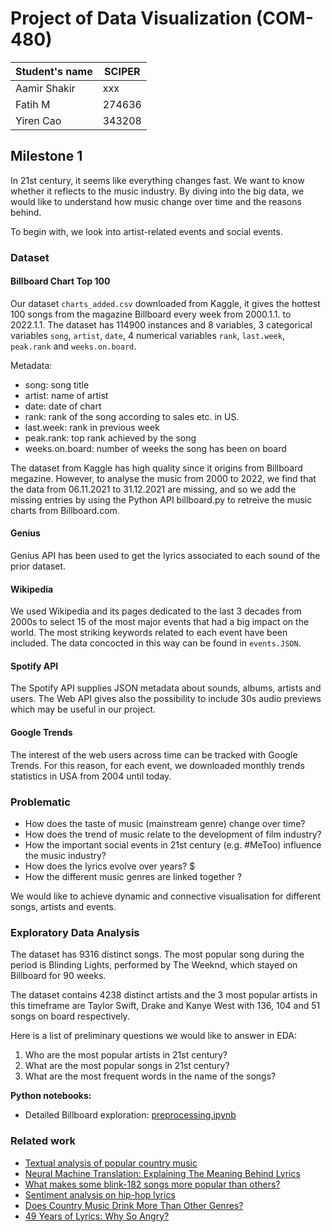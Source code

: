 # Project of Data Visualization (COM-480)

| Student's name | SCIPER |
| -------------- | ------ |
| Aamir Shakir | xxx |
| Fatih M | 274636 |
| Yiren Cao | 343208 |


## Milestone 1 

In 21st century, it seems like everything changes fast. We want to know whether it reflects to the music industry. By diving into the big data, we would like to understand how music change over time and the reasons behind. 

To begin with, we look into artist-related events and social events.

### Dataset

#### Billboard Chart Top 100
Our dataset `charts_added.csv` downloaded from Kaggle, it gives the hottest 100 songs from the magazine Billboard every week from 2000.1.1. to 2022.1.1. The dataset has 114900 instances and 8 variables, 3 categorical variables `song`, `artist`, `date`, 4 numerical variables `rank`, `last.week`, `peak.rank` and `weeks.on.board`.

Metadata:

- song: song title
- artist: name of artist
- date: date of chart
- rank: rank of the song according to sales etc. in US.
- last.week: rank in previous week
- peak.rank: top rank achieved by the song
- weeks.on.board: number of weeks the song has been on board

The dataset from Kaggle has high quality since it origins from Billboard megazine. However, to analyse the music from 2000 to 2022, we find that the data from 06.11.2021 to 31.12.2021 are missing, and so we add the missing entries by using the Python API billboard.py to retreive the music charts from Billboard.com.

#### Genius
Genius API has been used to get the lyrics associated to each sound of the prior dataset. 

#### Wikipedia
We used Wikipedia and its pages dedicated to the last 3 decades from 2000s to select 15 of the most major events that had a big impact on the world. The most striking keywords related to each event have been included. The data concocted in this way can be found in `events.JSON`. 

#### Spotify API
The Spotify API supplies JSON metadata about sounds, albums, artists and users. The Web API gives also the possibility to include 30s audio previews which may be useful in our project. 

#### Google Trends
The interest of the web users across time can be tracked with Google Trends. For this reason, for each event, we downloaded monthly trends statistics in USA from 2004 until today.  


### Problematic

- How does the taste of music (mainstream genre) change over time?
- How does the trend of music relate to the development of film industry?
- How the important social events in 21st century (e.g. #MeToo) influence the music industry?
- How does the lyrics evolve over years? $
- How the different music genres are linked together ? 

We would like to achieve dynamic and connective visualisation for different songs, artists and events. 

### Exploratory Data Analysis

The dataset has 9316 distinct songs. The most popular song during the period is Blinding Lights, performed by The Weeknd, which stayed on Billboard for 90 weeks. 

The dataset contains 4238 distinct artists and the 3 most popular artists in this timeframe are Taylor Swift, Drake and Kanye West with 136, 104 and 51 songs on board respectively.

Here is a list of preliminary questions we would like to answer in EDA:

1. Who are the most popular artists in 21st century?
2. What are the most popular songs in 21st century?
3. What are the most frequent words in the name of the songs?

**Python notebooks:**

- Detailed Billboard exploration: [preprocessing.ipynb](https://github.com/com-480-data-visualization/datavis-project-2022-vizards/blob/main/preprocessing.ipynb)


### Related work
-  [Textual analysis of popular country music](https://www.johnwmillr.com/trucks-and-beer/)
-  [Neural Machine Translation: Explaining The Meaning Behind Lyrics](https://github.com/tsandefer/dsi_capstone_3)
-  [What makes some blink-182 songs more popular than others?](http://jdaytn.com/posts/download-blink-182-data/)
-  [Sentiment analysis on hip-hop lyrics](https://github.com/Hugo-Nattagh/2017-Hip-Hop)
-  [Does Country Music Drink More Than Other Genres?](https://towardsdatascience.com/does-country-music-drink-more-than-other-genres-a21db901940b)
-  [49 Years of Lyrics: Why So Angry?](https://towardsdatascience.com/49-years-of-lyrics-why-so-angry-1adf0a3fa2b4)
